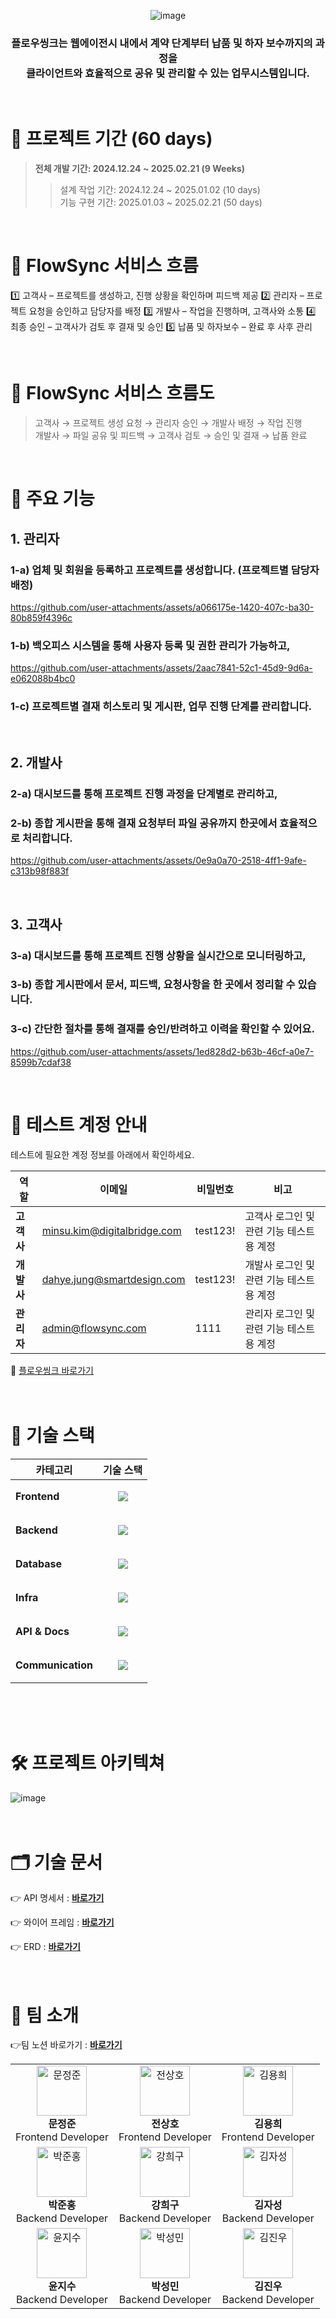 <div align="center">
  
![image](https://github.com/user-attachments/assets/145cfcd5-ed42-4999-a033-f9d81e5f8a3c)

### 플로우씽크는 웹에이전시 내에서 계약 단계부터 납품 및 하자 보수까지의 과정을<br/> 클라이언트와 효율적으로 공유 및 관리할 수 있는 업무시스템입니다.
</div>

<br />

# :runner: 프로젝트 기간 (60 days)
> **전체 개발 기간: 2024.12.24 ~ 2025.02.21 (9 Weeks)**
> > 설계 작업 기간: 2024.12.24 ~ 2025.01.02 (10 days) <br>
> > 기능 구현 기간: 2025.01.03 ~ 2025.02.21 (50 days) <br>

<br />

# 📌 FlowSync 서비스 흐름
1️⃣ 고객사 – 프로젝트를 생성하고, 진행 상황을 확인하며 피드백 제공
2️⃣ 관리자 – 프로젝트 요청을 승인하고 담당자를 배정
3️⃣ 개발사 – 작업을 진행하며, 고객사와 소통
4️⃣ 최종 승인 – 고객사가 검토 후 결재 및 승인
5️⃣ 납품 및 하자보수 – 완료 후 사후 관리

<br/>

# 📌 FlowSync 서비스 흐름도 
> 고객사 → 프로젝트 생성 요청 → 관리자 승인 → 개발사 배정 → 작업 진행  
> 개발사 → 파일 공유 및 피드백 → 고객사 검토 → 승인 및 결재 → 납품 완료  

<br/>

# 🚀 주요 기능

## 1. 관리자
### 1-a) 업체 및 회원을 등록하고 프로젝트를 생성합니다. (프로젝트별 담당자 배정)
https://github.com/user-attachments/assets/a066175e-1420-407c-ba30-80b859f4396c
### 1-b) 백오피스 시스템을 통해 사용자 등록 및 권한 관리가 가능하고,
https://github.com/user-attachments/assets/2aac7841-52c1-45d9-9d6a-e062088b4bc0
### 1-c) 프로젝트별 결재 히스토리 및 게시판, 업무 진행 단계를 관리합니다.

<br/>

## 2. 개발사
### 2-a) 대시보드를 통해 프로젝트 진행 과정을 단계별로 관리하고,
### 2-b) 종합 게시판을 통해 결재 요청부터 파일 공유까지 한곳에서 효율적으로 처리합니다.
https://github.com/user-attachments/assets/0e9a0a70-2518-4ff1-9afe-c313b98f883f

<br/>

## 3. 고객사
### 3-a) 대시보드를 통해 프로젝트 진행 상황을 실시간으로 모니터링하고,
### 3-b) 종합 게시판에서 문서, 피드백, 요청사항을 한 곳에서 정리할 수 있습니다.
### 3-c) 간단한 절차를 통해 결재를 승인/반려하고 이력을 확인할 수 있어요.
https://github.com/user-attachments/assets/1ed828d2-b63b-46cf-a0e7-8599b7cdaf38

<br />

# 🧪 테스트 계정 안내

테스트에 필요한 계정 정보를 아래에서 확인하세요.

| **역할**            | **이메일**                   | **비밀번호** | **비고**                                                                                   |
| ------------------- | ---------------------------- | ------------ | ------------------------------------------------------------------------------------------ |
| **고객사**          | minsu.kim@digitalbridge.com           | test123!    | 고객사 로그인 및 관련 기능 테스트용 계정                                                   |
| **개발사**        | dahye.jung@smartdesign.com | test123!    | 개발사 로그인 및 관련 기능 테스트용 계정                                                 |
| **관리자**   | admin@flowsync.com        | 1111    | 관리자 로그인 및 관련 기능 테스트용 계정                                           |

🔗 [플로우씽크 바로가기](https://www.flowssync.co.kr/)
<br/>
<br/>
<br/>

# 🔧 기술 스택

| 카테고리       | 기술 스택 |
|--------------|----------------------------------------------------------------|
| **Frontend**  | <p align="center"><a href="https://go-skill-icons.vercel.app/"><img src="https://go-skill-icons.vercel.app/api/icons?i=react,nextjs,typescript"/></a></p> |
| **Backend**   | <p align="center"><a href="https://go-skill-icons.vercel.app/"><img src="https://go-skill-icons.vercel.app/api/icons?i=spring,java,idea" /></a></p> |
| **Database**  | <p align="center"><a href="https://go-skill-icons.vercel.app/"><img src="https://go-skill-icons.vercel.app/api/icons?i=mysql,redis" /></a></p> |
| **Infra**     | <p align="center"><a href="https://go-skill-icons.vercel.app/"><img src="https://go-skill-icons.vercel.app/api/icons?i=docker,aws,jenkins" /></a></p> |
| **API & Docs** | <p align="center"><a href="https://go-skill-icons.vercel.app/"><img src="https://go-skill-icons.vercel.app/api/icons?i=swagger,postman" /></a></p> |
| **Communication** | <p align="center"><a href="https://go-skill-icons.vercel.app/"><img src="https://go-skill-icons.vercel.app/api/icons?i=discord,notion,figma" /></a></p> |

<br/>
<br/>
<br/>


# 🛠️ 프로젝트 아키텍쳐
![image](https://github.com/user-attachments/assets/a4fc2317-5e6d-480d-8f53-185336b9af4e)
<br/>
<br/>
<br/>

# 🗂️ 기술 문서

👉 API 명세서 : **[바로가기](http://api.flowssync.com:8080/swagger-ui/index.html#/)**

👉 와이어 프레임 : **[바로가기](https://www.figma.com/design/IpnN9PkKXCj3zEBxqHRSQK/flowSync---%EC%99%80%EC%9D%B4%EC%96%B4-%ED%94%84%EB%A0%88%EC%9E%84?node-id=0-1&t=1ZXTAXcXpAV6sku9-1)**

👉 ERD : **[바로가기](https://drive.google.com/file/d/1SYKvX493GPJ2JG9TTfmIi7c-Gz7jPixH/view?usp=sharing)**
<br/>
<br/>
<br/>

# 👥 팀 소개

👉팀 노션 바로가기 : **[바로가기](https://www.notion.so/Flow-Sync-BN-SYSTEM-2_-6e2ab94e4c86491882fa689aa5983eb1?pvs=4)**

<div align="center">
<table>
  <tr>
    <td align="center">
      <img src="https://avatars.githubusercontent.com/u/102046445?v=4" width="80" height="80" alt="문정준"/><br />
      <b>문정준</b><br />
      Frontend Developer
    </td>
    <td align="center">
      <img src="https://avatars.githubusercontent.com/u/67211899?s=88&v=4" width="80" height="80" alt="전상호"/><br />
      <b>전상호</b><br />
      Frontend Developer
    </td>
    <td align="center">
      <img src="https://avatars.githubusercontent.com/u/90017851?s=88&v=4" width="80" height="80" alt="김용희"/><br />
      <b>김용희</b><br />
      Frontend Developer
    </td>
  </tr>
  <tr>
    <td align="center">
      <img src="https://avatars.githubusercontent.com/u/69493693?s=88&v=4" width="80" height="80" alt="박준홍"/><br />
      <b>박준홍</b><br />
      Backend Developer
    </td>
    <td align="center">
      <img src="https://avatars.githubusercontent.com/u/66203950?v=4" width="80" height="80" alt="강희구"/><br />
      <b>강희구</b><br />
      Backend Developer
    </td>
    <td align="center">
      <img src="https://avatars.githubusercontent.com/u/109050392?s=88&v=4" width="80" height="80" alt="김자성"/><br />
      <b>김자성</b><br />
      Backend Developer
    </td>
  </tr>
  <tr>
      <td align="center">
      <img src="https://avatars.githubusercontent.com/u/55443621?s=88&v=4" width="80" height="80" alt="윤지수"/><br />
      <b>윤지수</b><br />
      Backend Developer
    </td>
    <td align="center">
      <img src="https://avatars.githubusercontent.com/u/156774388?s=88&v=4" width="80" height="80" alt="박성민"/><br />
      <b>박성민</b><br />
      Backend Developer
    </td>
    <td align="center">
      <img src="https://avatars.githubusercontent.com/u/92359877?s=88&v=4" width="80" height="80" alt="김진우"/><br />
      <b>김진우</b><br />
      Backend Developer
    </td>
  </tr>
</table>
</div>
